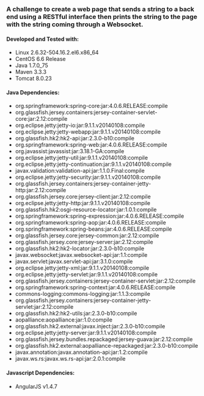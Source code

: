 
<h3>
	A challenge to create a web page that sends a string to a back end using a RESTful interface
	then prints the string to the page with the string coming through a Websocket.
</h3>

<h4>Developed and Tested with:</h4>
<ul>
	<li>Linux 2.6.32-504.16.2.el6.x86_64</li>
	<li>CentOS 6.6 Release</li>
	<li>Java 1.7.0_75</li>
	<li>Maven 3.3.3</li>
	<li>Tomcat 8.0.23</li>
</ul>

<h4>Java Dependencies:</h4>
<ul>
	<li>org.springframework:spring-core:jar:4.0.6.RELEASE:compile</li>
	<li>org.glassfish.jersey.containers:jersey-container-servlet-core:jar:2.12:compile</li>
	<li>org.eclipse.jetty:jetty-io:jar:9.1.1.v20140108:compile</li>
	<li>org.eclipse.jetty:jetty-webapp:jar:9.1.1.v20140108:compile</li>
	<li>org.glassfish.hk2:hk2-api:jar:2.3.0-b10:compile</li>
	<li>org.springframework:spring-web:jar:4.0.6.RELEASE:compile</li>
	<li>org.javassist:javassist:jar:3.18.1-GA:compile</li>
	<li>org.eclipse.jetty:jetty-util:jar:9.1.1.v20140108:compile</li>
	<li>org.eclipse.jetty:jetty-continuation:jar:9.1.1.v20140108:compile</li>
	<li>javax.validation:validation-api:jar:1.1.0.Final:compile</li>
	<li>org.eclipse.jetty:jetty-security:jar:9.1.1.v20140108:compile</li>
	<li>org.glassfish.jersey.containers:jersey-container-jetty-http:jar:2.12:compile</li>
	<li>org.glassfish.jersey.core:jersey-client:jar:2.12:compile</li>
	<li>org.eclipse.jetty:jetty-http:jar:9.1.1.v20140108:compile</li>
	<li>org.glassfish.hk2:osgi-resource-locator:jar:1.0.1:compile</li>
	<li>org.springframework:spring-expression:jar:4.0.6.RELEASE:compile</li>
	<li>org.springframework:spring-aop:jar:4.0.6.RELEASE:compile</li>
	<li>org.springframework:spring-beans:jar:4.0.6.RELEASE:compile</li>
	<li>org.glassfish.jersey.core:jersey-common:jar:2.12:compile</li>
	<li>org.glassfish.jersey.core:jersey-server:jar:2.12:compile</li>
	<li>org.glassfish.hk2:hk2-locator:jar:2.3.0-b10:compile</li>
	<li>javax.websocket:javax.websocket-api:jar:1.1:compile</li>
	<li>javax.servlet:javax.servlet-api:jar:3.1.0:compile</li>
	<li>org.eclipse.jetty:jetty-xml:jar:9.1.1.v20140108:compile</li>
	<li>org.eclipse.jetty:jetty-servlet:jar:9.1.1.v20140108:compile</li>
	<li>org.glassfish.jersey.containers:jersey-container-servlet:jar:2.12:compile</li>
	<li>org.springframework:spring-context:jar:4.0.6.RELEASE:compile</li>
	<li>commons-logging:commons-logging:jar:1.1.3:compile</li>
	<li>org.glassfish.jersey.containers:jersey-container-jetty-servlet:jar:2.12:compile</li>
	<li>org.glassfish.hk2:hk2-utils:jar:2.3.0-b10:compile</li>
	<li>aopalliance:aopalliance:jar:1.0:compile</li>
	<li>org.glassfish.hk2.external:javax.inject:jar:2.3.0-b10:compile</li>
	<li>org.eclipse.jetty:jetty-server:jar:9.1.1.v20140108:compile</li>
	<li>org.glassfish.jersey.bundles.repackaged:jersey-guava:jar:2.12:compile</li>
	<li>org.glassfish.hk2.external:aopalliance-repackaged:jar:2.3.0-b10:compile</li>
	<li>javax.annotation:javax.annotation-api:jar:1.2:compile</li>
	<li>javax.ws.rs:javax.ws.rs-api:jar:2.0.1:compile</li>
</ul>

<h4>Javascript Dependencies:</h4>
<ul>
	<li>AngularJS v1.4.7</li>
</ul>
